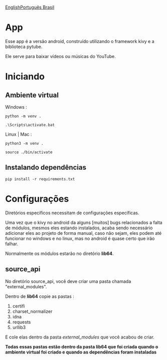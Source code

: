 [English](README.md)[Português Brasil](README-br.md)

# App

Esse app é a versão android, construído utilizando o framework kivy e a biblioteca pytube.

Ele serve para baixar vídeos ou músicas do YouTube.

# Iniciando

## Ambiente virtual

Windows :

    python -m venv .

    .\Scripts\activate.bat

Linux | Mac :

    python3 -m venv .

    source ./bin/activate

## Instalando dependências

    pip install -r requirements.txt

# Configurações

Diretórios específicos necessitam de configurações específicas.

Uma vez que o kivy no android da alguns [muitos] bugs relacionados a falta de módulos, mesmos eles estando instalados, acaba sendo necessário adicionar eles ao projeto de forma manual, caso não sejam, eles podem até funcionar no windows e no linux, mas no android é quase certo que irão falhar.

Normalmente os módulos estarão no diretório **lib64**.

## source_api

No diretório source_api, você deve criar uma pasta chamada "external_modules".

Dentro de **lib64** copie as pastas : 

1. certifi
2. charset_normalizer
3. idna
4. requests
5. urllib3

E cole elas dentro da pasta *external_modules* que você acabou de criar.

**Todas essas pastas estão dentro da pasta lib64 que foi criada quando o ambiente virtual foi criado e quando as dependências foram instaladas**
